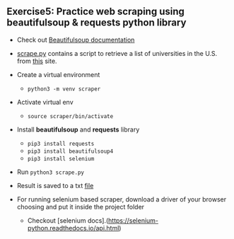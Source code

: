 ## Exercise5: Practice web scraping using beautifulsoup & requests python library

- Check out [Beautifulsoup documentation](https://www.crummy.com/software/BeautifulSoup/bs4/doc/)
- [scrape.py](scrape.py) contains a script to retrieve a list of universities in the U.S. from [this](https://www.4icu.org/us/universities/) site.

- Create a virtual environment 
    - `python3 -m venv scraper`
- Activate virtual env
    - `source scraper/bin/activate`
- Install **beautifulsoup** and **requests** library
    - `pip3 install requests`
    - `pip3 install beautifulsoup4`
    - `pip3 install selenium`

- Run
    `python3 scrape.py`
- Result is saved to a txt [file](university_list.txt)

- For running selenium based scraper, download a driver of your browser choosing and put it inside the project folder
	- Checkout [selenium docs].(https://selenium-python.readthedocs.io/api.html)
